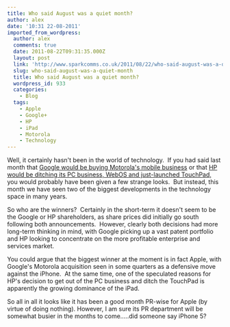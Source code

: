 ```yaml
---
title: Who said August was a quiet month?
author: alex
date: '10:31 22-08-2011'
imported_from_wordpress:
  author: alex
  comments: true
  date: 2011-08-22T09:31:35.000Z
  layout: post
  link: 'http://www.sparkcomms.co.uk/2011/08/22/who-said-august-was-a-quiet-month/'
  slug: who-said-august-was-a-quiet-month
  title: Who said August was a quiet month?
  wordpress_id: 933
  categories:
    - Blog
  tags:
    - Apple
    - Google+
    - HP
    - iPad
    - Motorola
    - Technology
---
```


Well, it certainly hasn't been in the world of technology.  If you had said last month that [Google would be buying Motorola's mobile business](http://www.bbc.co.uk/news/business-14530543) or that [HP would be ditching its PC business, WebOS and just-launched TouchPad,](http://www.bbc.co.uk/news/business-14584428) you would probably have been given a few strange looks.  But instead, this month we have seen two of the biggest developments in the technology space in many years.

So who are the winners?  Certainly in the short-term it doesn't seem to be the Google or HP shareholders, as share prices did initially go south following both announcements.  However, clearly both decisions had more long-term thinking in mind, with Google picking up a vast patent portfolio and HP looking to concentrate on the more profitable enterprise and services market.

You could argue that the biggest winner at the moment is in fact Apple, with Google's Motorola acquisition seen in some quarters as a defensive move against the iPhone.  At the same time, one of the speculated reasons for HP's decision to get out of the PC business and ditch the TouchPad is apparently the growing dominance of the iPad.

So all in all it looks like it has been a good month PR-wise for Apple (by virtue of doing nothing). However, I am sure its PR department will be somewhat busier in the months to come.....did someone say iPhone 5?
